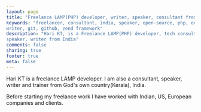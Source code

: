 ```yaml
---
layout: page
title: "Freelance LAMP(PHP) developer, writer, speaker, consultant from India"
keywords: "freelancer, consultant, india, speaker, open-source, php, out-sourcing, 
writer, git, github, zend framework"
description: "Hari KT, is a Freelance LAMP(PHP) developer, tech consultant, 
speaker, writer from India"
comments: false
sharing: true
footer: true
meta: false
---
```


Hari KT is a freelance LAMP developer. I am also a consultant, speaker, 
writer and trainer from God's own country(Kerala), India.

Before starting my freelance work I have worked with Indian, US, European
companies and clients.

[Aura]: http://auraphp.com/

